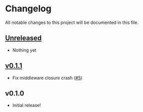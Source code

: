 # Changelog

All notable changes to this project will be documented in this file.

## [Unreleased](https://github.com/laravel/wayfinder/compare/v0.1.1...HEAD)

-   Nothing yet

## [v0.1.1](https://github.com/laravel/wayfinder/compare/v0.1.0...v0.1.1)

-   Fix middleware closure crash ([#5](https://github.com/laravel/wayfinder/pull/5))

## v0.1.0

-   Initial release!

